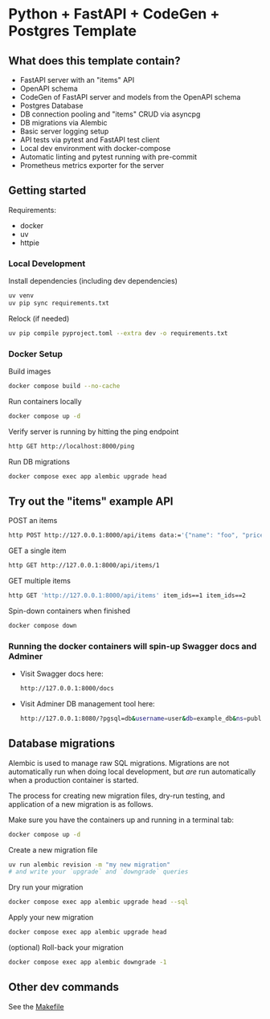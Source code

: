 # Python + FastAPI + CodeGen + Postgres Template

## What does this template contain?
- FastAPI server with an "items" API
- OpenAPI schema
- CodeGen of FastAPI server and models from the OpenAPI schema
- Postgres Database
- DB connection pooling and "items" CRUD via asyncpg
- DB migrations via Alembic
- Basic server logging setup
- API tests via pytest and FastAPI test client
- Local dev environment with docker-compose
- Automatic linting and pytest running with pre-commit
- Prometheus metrics exporter for the server

## Getting started

Requirements:
- docker
- uv
- httpie

### Local Development

Install dependencies (including dev dependencies)
```bash
uv venv
uv pip sync requirements.txt
```

Relock (if needed)
```bash
uv pip compile pyproject.toml --extra dev -o requirements.txt
```

### Docker Setup

Build images
```sh
docker compose build --no-cache
```

Run containers locally
```sh
docker compose up -d
```

Verify server is running by hitting the ping endpoint
```sh
http GET http://localhost:8000/ping
```

Run DB migrations
```sh
docker compose exec app alembic upgrade head
```

## Try out the "items" example API

POST an items
```sh
http POST http://127.0.0.1:8000/api/items data:='{"name": "foo", "price": 3.14}'
```

GET a single item
```sh
http GET http://127.0.0.1:8000/api/items/1
```

GET multiple items
```sh
http GET 'http://127.0.0.1:8000/api/items' item_ids==1 item_ids==2
```

Spin-down containers when finished
```sh
docker compose down
```

### Running the docker containers will spin-up Swagger docs and Adminer

- Visit Swagger docs here:

    ```sh
    http://127.0.0.1:8000/docs
    ```

- Visit Adminer DB management tool here:

    ```sh
    http://127.0.0.1:8080/?pgsql=db&username=user&db=example_db&ns=public
    ```

## Database migrations

Alembic is used to manage raw SQL migrations. Migrations are not automatically
run when doing local development, but _are_ run automatically when a production
container is started.

The process for creating new migration files, dry-run testing, and application
of a new migration is as follows.

Make sure you have the containers up and running in a terminal tab:
```sh
docker compose up -d
```

Create a new migration file
```sh
uv run alembic revision -m "my new migration"
# and write your `upgrade` and `downgrade` queries
```

Dry run your migration
```sh
docker compose exec app alembic upgrade head --sql
```

Apply your new migration
```sh
docker compose exec app alembic upgrade head
```

(optional) Roll-back your migration
```sh
docker compose exec app alembic downgrade -1
```

## Other dev commands

See the [Makefile](./Makefile)
